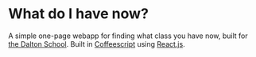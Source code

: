# What do I have now?
A simple one-page webapp for finding what class you have now, built for [the Dalton School](http://dalton.org). Built in [Coffeescript](http://coffeescript.org) using [React.js](http://facebook.github.io/react/).
